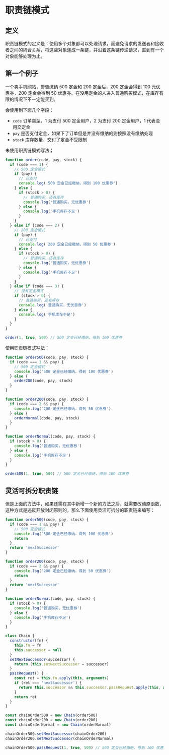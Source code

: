 # 职责链模式

## 定义

职责链模式的定义是：使用多个对象都可以处理请求，而避免请求的发送者和接收者之间的耦合关系，将这些对象连成一条链，并沿着这条链传递请求，直到有一个对象能够处理为止。

## 第一个例子

一个卖手机网站，警告缴纳 500 定金和 200 定金后，200 定金会得到 100 元优惠券，200 定金会得到 50 优惠券。在没用定金的人进入普通购买模式，在库存有限的情况下不一定能买到。

会使用到下面几个字段：

- `code` 订单类型，1 为支付 500 定金用户，2 为支付 200 定金用户，1 代表没用交定金
- `pay` 是否支付定金，如果下了订单但是并没有缴纳的则按照没有缴纳处理
- `stock` 库存数量，交付了定金不受限制

未使用职责链模式写法；

```js
function order(code, pay, stock) {
  if (code === 1) {
    // 500 定金模式
    if (pay) {
      // 已支付
      console.log('500 定金已经缴纳，得到 100 优惠券')
    } else {
      if (stock > 0) {
        // 普通购买，还有库存
        console.log('普通购买，无优惠券')
      } else {
        console.log('手机库存不足')
      }
    }
  } else if (code === 2) {
    // 200 定金模式
    if (pay) {
      // 已支付
      console.log('200 定金已经缴纳，得到 50 优惠券')
    } else {
      if (stock > 0) {
        // 普通购买，还有库存
        console.log('普通购买，无优惠券')
      } else {
        console.log('手机库存不足')
      }
    }
  } else if (code === 3) {
    // 没有定金模式
    if (stock > 0) {
      // 普通购买，还有库存
      console.log('普通购买，无优惠券')
    } else {
      console.log('手机库存不足')
    }
  }
}

order(1, true, 500) // 500 定金已经缴纳，得到 100 优惠券
```

使用职责链模式写法：

```js
function order500(code, pay, stock) {
  if (code === 1 && pay) {
    // 500 定金模式
    console.log('500 定金已经缴纳，得到 100 优惠券')
  } else {
    order200(code, pay, stock)
  }
}

function order200(code, pay, stock) {
  if (code === 2 && pay) {
    console.log('200 定金已经缴纳，得到 50 优惠券')
  } else {
    orderNormal(code, pay, stock)
  }
}

function orderNormal(code, pay, stock) {
  if (stock > 0) {
    console.log('普通购买，无优惠券')
  } else {
    console.log('手机库存不足')
  }
}

order500(1, true, 500) // 500 定金已经缴纳，得到 100 优惠券
```

## 灵活可拆分职责链

但是上面的方法中，如果还需在其中新增一个新的方法之后，就需要改动原函数，这种方式是违反开放封闭原则的，那么下面使用灵活可拆分的职责链来编写：

```js
function order500(code, pay, stock) {
  if (code === 1 && pay) {
    // 500 定金模式
    console.log('500 定金已经缴纳，得到 100 优惠券')
    return
  }
  return 'nextSuccessor'
}

function order200(code, pay, stock) {
  if (code === 2 && pay) {
    console.log('200 定金已经缴纳，得到 50 优惠券')
    return
  }
  return 'nextSuccessor'
}

function orderNormal(code, pay, stock) {
  if (stock > 0) {
    console.log('普通购买，无优惠券')
  } else {
    console.log('手机库存不足')
  }
}

class Chain {
  constructor(fn) {
    this.fn = fn
    this.successor = null
  }
  setNextSuccessor(successor) {
    return (this.setNextSuccessor = successor)
  }
  passRequest() {
    const ret = this.fn.apply(this, arguments)
    if (ret === 'nextSuccessor') {
      return this.successor && this.successor.passRequest.apply(this, arguments)
    }
    return ret
  }
}

const chainOrder500 = new Chain(order500)
const chainOrder200 = new Chain(order200)
const chainOrderNormal = new Chain(orderNormal)

chainOrder500.setNextSuccessor(chainOrder200)
chainOrder200.setNextSuccessor(chainOrderNormal)

chainOrder500.passRequest(1, true, 500) // 500 定金已经缴纳，得到 100 优惠券
```
